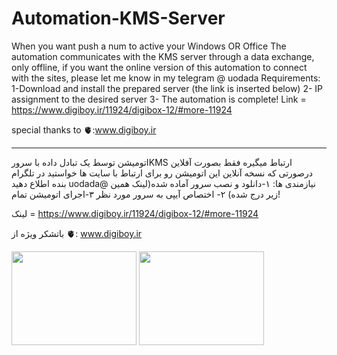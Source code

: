 # Automation-KMS-Server
When you want push a num to active your Windows OR Office
The automation communicates with the KMS server through a data exchange, only offline, if you want the online version of this automation to connect with the sites, please let me know in my telegram @ uodada
Requirements:
1-Download and install the prepared server (the link is inserted below)
2- IP assignment to the desired server
3- The automation is complete!
Link = https://www.digiboy.ir/11924/digibox-12/#more-11924

special thanks to 🫀:www.digiboy.ir
_______________________________________________________________________________________________________________________________________________________________________________________________________________________
اتومیشن توسط یک تبادل داده با سرورKMS ارتباط میگیره فقط بصورت آفلاین درصورتی که نسخه آنلاین این اتومیشن رو برای ارتباط با سایت ها خواستید در تلگرام بنده اطلاع دهید uodada@
نیازمندی ها:
۱-دانلود و نصب سرور آماده شده(لینک همین زیر درج شده)
۲- اختصاص  آیپی به سرور مورد نظر 
۳-اجرای اتومیشن تمام! 

لینک = https://www.digiboy.ir/11924/digibox-12/#more-11924

باتشکر ویژه از 🫀: www.digiboy.ir

<a href="https://www.coffeebede.com/8damird2"><img class="img-fluid" src="https://coffeebede.ir/DashboardTemplateV2/app-assets/images/banner/default-yellow.svg" width="200" height="150"/></a>
<a href="https://hamibash.com/8damird2"><img class="sponser" src="https://bayanbox.ir/view/3251453818529911915/Sponsor.png" width="200" height="150" position = "right" /></a>
